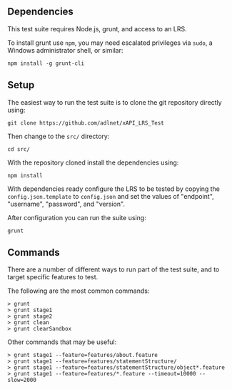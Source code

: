 ## Dependencies

This test suite requires Node.js, grunt, and access to an LRS.

To install grunt use `npm`, you may need escalated privileges via `sudo`, a Windows administrator shell, or similar:

    npm install -g grunt-cli

## Setup

The easiest way to run the test suite is to clone the git repository directly using:

    git clone https://github.com/adlnet/xAPI_LRS_Test

Then change to the `src/` directory:

    cd src/

With the repository cloned install the dependencies using:

    npm install

With dependencies ready configure the LRS to be tested by copying the `config.json.template` to `config.json` and set the values of "endpoint", "username", "password", and "version".

After configuration you can run the suite using:

    grunt

## Commands

There are a number of different ways to run part of the test suite, and to target specific features to test.

The following are the most common commands:

    > grunt
    > grunt stage1
    > grunt stage2
    > grunt clean
    > grunt clearSandbox

Other commands that may be useful:

    > grunt stage1 --feature=features/about.feature
    > grunt stage1 --feature=features/statementStructure/
    > grunt stage1 --feature=features/statementStructure/object*.feature
    > grunt stage1 --feature=features/*.feature --timeout=10000 --slow=2000

